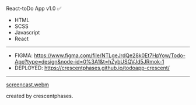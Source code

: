 React-toDo App v1.0 ✅

* HTML
* SCSS
* Javascript
* React
------------------------------------------------------------------------------------------------------------------------------------------------------------------------
- FIGMA: https://www.figma.com/file/NTLgeJrdQe28k0Et7HpYow/Todo-App?type=design&node-id=0%3A1&t=hZybUSQVJd5JRmok-1
- DEPLOYED: https://crescentphases.github.io/todoapp-crescent/
------------------------------------------------------------------------------------------------------------------------------------------------------------------------

[screencast.webm](https://github.com/crescentphases/todoapp-crescent/assets/109638459/309fd73d-5040-41df-bede-b81ab4b02512)

created by crescentphases.
